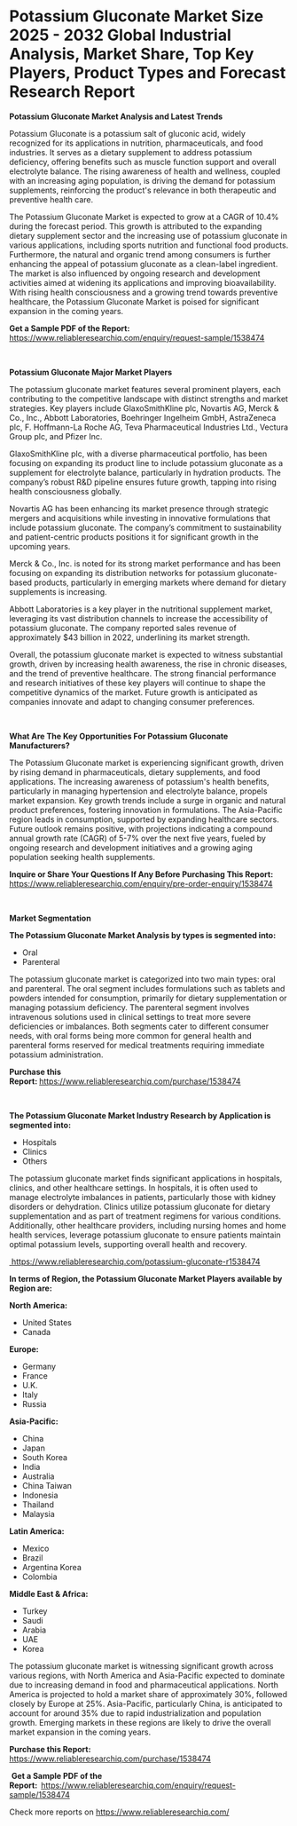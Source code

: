 <p><h1>Potassium Gluconate Market Size 2025 - 2032 Global Industrial Analysis, Market Share, Top Key Players, Product Types and Forecast Research Report</h1></p><p><strong>Potassium Gluconate Market Analysis and Latest Trends</strong></p>
<p><p>Potassium Gluconate is a potassium salt of gluconic acid, widely recognized for its applications in nutrition, pharmaceuticals, and food industries. It serves as a dietary supplement to address potassium deficiency, offering benefits such as muscle function support and overall electrolyte balance. The rising awareness of health and wellness, coupled with an increasing aging population, is driving the demand for potassium supplements, reinforcing the product's relevance in both therapeutic and preventive health care.</p><p>The Potassium Gluconate Market is expected to grow at a CAGR of 10.4% during the forecast period. This growth is attributed to the expanding dietary supplement sector and the increasing use of potassium gluconate in various applications, including sports nutrition and functional food products. Furthermore, the natural and organic trend among consumers is further enhancing the appeal of potassium gluconate as a clean-label ingredient. The market is also influenced by ongoing research and development activities aimed at widening its applications and improving bioavailability. With rising health consciousness and a growing trend towards preventive healthcare, the Potassium Gluconate Market is poised for significant expansion in the coming years.</p></p>
<p><strong>Get a Sample PDF of the Report:&nbsp;</strong> <a href="https://www.reliableresearchiq.com/enquiry/request-sample/1538474?utm_campaign=3030&utm_medium=2&utm_source=Github&utm_content=ia&utm_term=08032025&utm_id=potassium-gluconate">https://www.reliableresearchiq.com/enquiry/request-sample/1538474</a></p>
<p>&nbsp;</p>
<p><strong>Potassium Gluconate Major Market Players</strong></p>
<p><p>The potassium gluconate market features several prominent players, each contributing to the competitive landscape with distinct strengths and market strategies. Key players include GlaxoSmithKline plc, Novartis AG, Merck & Co., Inc., Abbott Laboratories, Boehringer Ingelheim GmbH, AstraZeneca plc, F. Hoffmann-La Roche AG, Teva Pharmaceutical Industries Ltd., Vectura Group plc, and Pfizer Inc.</p><p>GlaxoSmithKline plc, with a diverse pharmaceutical portfolio, has been focusing on expanding its product line to include potassium gluconate as a supplement for electrolyte balance, particularly in hydration products. The company’s robust R&D pipeline ensures future growth, tapping into rising health consciousness globally.</p><p>Novartis AG has been enhancing its market presence through strategic mergers and acquisitions while investing in innovative formulations that include potassium gluconate. The company’s commitment to sustainability and patient-centric products positions it for significant growth in the upcoming years.</p><p>Merck & Co., Inc. is noted for its strong market performance and has been focusing on expanding its distribution networks for potassium gluconate-based products, particularly in emerging markets where demand for dietary supplements is increasing.</p><p>Abbott Laboratories is a key player in the nutritional supplement market, leveraging its vast distribution channels to increase the accessibility of potassium gluconate. The company reported sales revenue of approximately $43 billion in 2022, underlining its market strength.</p><p>Overall, the potassium gluconate market is expected to witness substantial growth, driven by increasing health awareness, the rise in chronic diseases, and the trend of preventive healthcare. The strong financial performance and research initiatives of these key players will continue to shape the competitive dynamics of the market. Future growth is anticipated as companies innovate and adapt to changing consumer preferences.</p></p>
<p>&nbsp;</p>
<p><strong>What Are The Key Opportunities For Potassium Gluconate Manufacturers?</strong></p>
<p><p>The Potassium Gluconate market is experiencing significant growth, driven by rising demand in pharmaceuticals, dietary supplements, and food applications. The increasing awareness of potassium's health benefits, particularly in managing hypertension and electrolyte balance, propels market expansion. Key growth trends include a surge in organic and natural product preferences, fostering innovation in formulations. The Asia-Pacific region leads in consumption, supported by expanding healthcare sectors. Future outlook remains positive, with projections indicating a compound annual growth rate (CAGR) of 5-7% over the next five years, fueled by ongoing research and development initiatives and a growing aging population seeking health supplements.</p></p>
<p><strong>Inquire or Share Your Questions If Any Before Purchasing This Report:</strong> <a href="https://www.reliableresearchiq.com/enquiry/pre-order-enquiry/1538474?utm_campaign=3030&utm_medium=2&utm_source=Github&utm_content=ia&utm_term=08032025&utm_id=potassium-gluconate">https://www.reliableresearchiq.com/enquiry/pre-order-enquiry/1538474</a></p>
<p>&nbsp;</p>
<p><strong>Market Segmentation</strong></p>
<p><strong>The Potassium Gluconate Market Analysis by types is segmented into:</strong></p>
<p><ul><li>Oral</li><li>Parenteral</li></ul></p>
<p><p>The potassium gluconate market is categorized into two main types: oral and parenteral. The oral segment includes formulations such as tablets and powders intended for consumption, primarily for dietary supplementation or managing potassium deficiency. The parenteral segment involves intravenous solutions used in clinical settings to treat more severe deficiencies or imbalances. Both segments cater to different consumer needs, with oral forms being more common for general health and parenteral forms reserved for medical treatments requiring immediate potassium administration.</p></p>
<p><strong>Purchase this Report:&nbsp;</strong><a href="https://www.reliableresearchiq.com/purchase/1538474?utm_campaign=3030&utm_medium=2&utm_source=Github&utm_content=ia&utm_term=08032025&utm_id=potassium-gluconate">https://www.reliableresearchiq.com/purchase/1538474</a></p>
<p>&nbsp;</p>
<p><strong>The Potassium Gluconate Market Industry Research by Application is segmented into:</strong></p>
<p><ul><li>Hospitals</li><li>Clinics</li><li>Others</li></ul></p>
<p><p>The potassium gluconate market finds significant applications in hospitals, clinics, and other healthcare settings. In hospitals, it is often used to manage electrolyte imbalances in patients, particularly those with kidney disorders or dehydration. Clinics utilize potassium gluconate for dietary supplementation and as part of treatment regimens for various conditions. Additionally, other healthcare providers, including nursing homes and home health services, leverage potassium gluconate to ensure patients maintain optimal potassium levels, supporting overall health and recovery.</p></p>
<p><a href="https://www.reliableresearchiq.com/potassium-gluconate-r1538474?utm_campaign=3030&utm_medium=2&utm_source=Github&utm_content=ia&utm_term=08032025&utm_id=potassium-gluconate">&nbsp;https://www.reliableresearchiq.com/potassium-gluconate-r1538474</a></p>
<p><strong>In terms of Region, the Potassium Gluconate Market Players available by Region are:</strong></p>
<p>
    <p> <strong> North America: </strong>
        <ul>
            <li>United States</li>
            <li>Canada</li>
        </ul>
        </p> 
    <p> <strong> Europe: </strong>
        <ul>
            <li>Germany</li>
            <li>France</li>
            <li>U.K.</li>
            <li>Italy</li>
            <li>Russia</li>
        </ul>
        </p> 
    <p> <strong> Asia-Pacific: </strong>
        <ul>
            <li>China</li>
            <li>Japan</li>
            <li>South Korea</li>
            <li>India</li>
            <li>Australia</li>
            <li>China Taiwan</li>
            <li>Indonesia</li>
            <li>Thailand</li>
            <li>Malaysia</li>
        </ul>
        </p> 
    <p> <strong> Latin America: </strong>
        <ul>
            <li>Mexico</li>
            <li>Brazil</li>
            <li>Argentina Korea</li>
            <li>Colombia</li>
        </ul>
        </p> 
    <p> <strong> Middle East & Africa: </strong>
        <ul>
            <li>Turkey</li>
            <li>Saudi</li>
            <li>Arabia</li>
            <li>UAE</li>
            <li>Korea</li>
        </ul>
    </p>
    </p>
<p><p>The potassium gluconate market is witnessing significant growth across various regions, with North America and Asia-Pacific expected to dominate due to increasing demand in food and pharmaceutical applications. North America is projected to hold a market share of approximately 30%, followed closely by Europe at 25%. Asia-Pacific, particularly China, is anticipated to account for around 35% due to rapid industrialization and population growth. Emerging markets in these regions are likely to drive the overall market expansion in the coming years.</p></p>
<p><strong>Purchase this Report: </strong><a href="https://www.reliableresearchiq.com/purchase/1538474?utm_campaign=3030&utm_medium=2&utm_source=Github&utm_content=ia&utm_term=08032025&utm_id=potassium-gluconate">https://www.reliableresearchiq.com/purchase/1538474</a></p>
<p>&nbsp;<strong>Get a Sample PDF of the Report:&nbsp;&nbsp;</strong><a href="https://www.reliableresearchiq.com/enquiry/request-sample/1538474?utm_campaign=3030&utm_medium=2&utm_source=Github&utm_content=ia&utm_term=08032025&utm_id=potassium-gluconate">https://www.reliableresearchiq.com/enquiry/request-sample/1538474</a></p>
<p><strong></strong></p>
<p>Check more reports on <a href="https://www.reliableresearchiq.com/?utm_campaign=3030&utm_medium=2&utm_source=Github&utm_content=ia&utm_term=08032025&utm_id=potassium-gluconate">https://www.reliableresearchiq.com/</a></p>